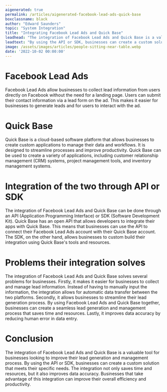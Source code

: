 ```yaml
---
aigenerated: true
permalink: /articles/aigenerated-facebook-lead-ads-quick-base
boxclassname: black
author: "Edward Saunders"
topic: "System Integration"
title: "Integrating Facebook Lead Ads and Quick Base"
leadhead: "The integration of Facebook Lead Ads and Quick Base is a valuable tool for businesses looking to improve their lead generation and management process"
leadtext: "By using the API or SDK, businesses can create a custom solution that meets their specific needs. The integration not only saves time and resources, but it also improves data accuracy. Businesses that take advantage of this integration can improve their overall efficiency and productivity."
image: /assets/images/articles/people-sitting-near-table.webp
date: '2022-10-02 00:00:00'
---
```

<div class="arttext">
<h1>Facebook Lead Ads</h1>
<p>Facebook Lead Ads allow businesses to collect lead information from users directly on Facebook without the need for a landing page. Users can submit their contact information via a lead form on the ad. This makes it easier for businesses to generate leads and for users to interact with the ad.</p>

<h1>Quick Base</h1>
<p>Quick Base is a cloud-based software platform that allows businesses to create custom applications to manage their data and workflows. It is designed to streamline processes and improve productivity. Quick Base can be used to create a variety of applications, including customer relationship management (CRM) systems, project management tools, and inventory management systems.</p>

<h1>Integration of the two through API or SDK</h1>
<p>The integration of Facebook Lead Ads and Quick Base can be done through an API (Application Programming Interface) or SDK (Software Development Kit). Quick Base has an open API that allows developers to integrate their apps with Quick Base. This means that businesses can use the API to connect their Facebook Lead Ads account with their Quick Base account. The SDK, on the other hand, allows businesses to custom build their integration using Quick Base's tools and resources.</p>

<h1>Problems their integration solves</h1>
<p>The integration of Facebook Lead Ads and Quick Base solves several problems for businesses. Firstly, it makes it easier for businesses to collect and manage lead information. Instead of having to manually input the information, the integration allows for automatic data transfer between the two platforms. Secondly, it allows businesses to streamline their lead generation process. By using Facebook Lead Ads and Quick Base together, businesses can create a seamless lead generation and management process that saves time and resources. Lastly, it improves data accuracy by reducing human error in data entry.</p>

<h1>Conclusion</h1>
<p>The integration of Facebook Lead Ads and Quick Base is a valuable tool for businesses looking to improve their lead generation and management process. By using the API or SDK, businesses can create a custom solution that meets their specific needs. The integration not only saves time and resources, but it also improves data accuracy. Businesses that take advantage of this integration can improve their overall efficiency and productivity.</p>

</div>